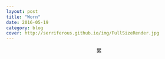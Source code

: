 ```yaml
---
layout: post
title: "Worn"
date: 2016-05-19
category: blog
cover: http://serriferous.github.io/img/FullSizeRender.jpg
---
```


<center><h14>累</h14></center>
<br>

<div class="row">
<div class="col-md-8 col-md-offset-2">
<div class="row">
<div class="col-md-12">
  
</div>
</div>
</div>            
</div>

